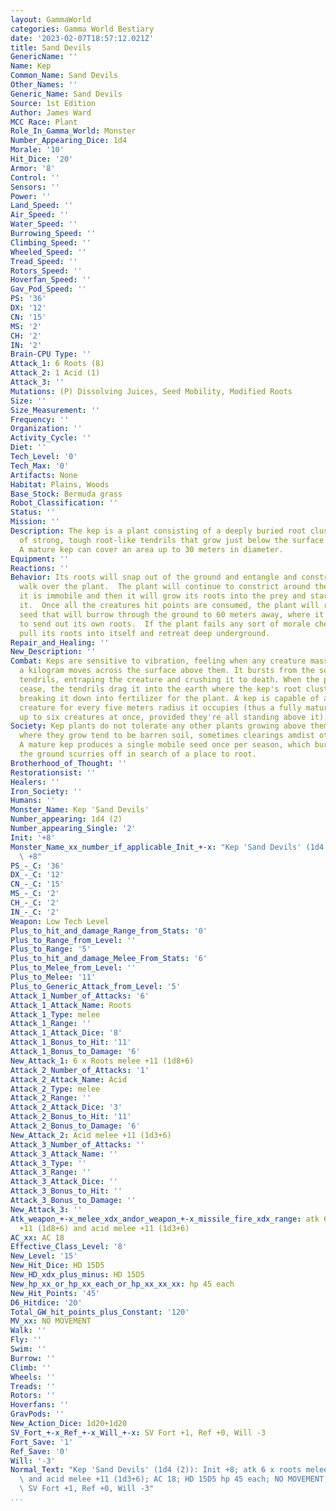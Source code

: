 ```yaml
---
layout: GammaWorld
categories: Gamma World Bestiary
date: '2023-02-07T18:57:12.021Z'
title: Sand Devils
GenericName: ''
Name: Kep
Common_Name: Sand Devils
Other_Names: ''
Generic_Name: Sand Devils
Source: 1st Edition
Author: James Ward
MCC Race: Plant
Role_In_Gamma_World: Monster
Number_Appearing_Dice: 1d4
Morale: '10'
Hit_Dice: '20'
Armor: '8'
Control: ''
Sensors: ''
Power: ''
Land_Speed: ''
Air_Speed: ''
Water_Speed: ''
Burrowing_Speed: ''
Climbing_Speed: ''
Wheeled_Speed: ''
Tread_Speed: ''
Rotors_Speed: ''
Hoverfan_Speed: ''
Gav_Pod_Speed: ''
PS: '36'
DX: '12'
CN: '15'
MS: '2'
CH: '2'
IN: '2'
Brain-CPU Type: ''
Attack_1: 6 Roots (8)
Attack_2: 1 Acid (1)
Attack_3: ''
Mutations: (P) Dissolving Juices, Seed Mobility, Modified Roots
Size: ''
Size_Measurement: ''
Frequency: ''
Organization: ''
Activity_Cycle: ''
Diet: ''
Tech_Level: '0'
Tech_Max: '0'
Artifacts: None
Habitat: Plains, Woods
Base_Stock: Bermuda grass
Robot_Classification: ''
Status: ''
Mission: ''
Description: The kep is a plant consisting of a deeply buried root cluster and a network
  of strong, tough root-like tendrils that grow just below the surface of sandy soil.
  A mature kep can cover an area up to 30 meters in diameter.
Equipment: ''
Reactions: ''
Behavior: Its roots will snap out of the ground and entangle and constrict prey who
  walk over the plant.  The plant will continue to constrict around the prey until
  it is immobile and then it will grow its roots into the prey and start to digest
  it.  Once all the creatures hit points are consumed, the plant will release a mobile
  seed that will burrow through the ground to 60 meters away, where it will then start
  to send out its own roots.  If the plant fails any sort of morale check, it will
  pull its roots into itself and retreat deep underground.
Repair_and_Healing: ''
New_Description: ''
Combat: Keps are sensitive to vibration, feeling when any creature massing more than
  a kilogram moves across the surface above them. It bursts from the soil with its
  tendrils, entraping the creature and crushing it to death. When the prey's struggles
  cease, the tendrils drag it into the earth where the kep's root cluster and begin
  breaking it down into fertilizer for the plant. A kep is capable of attacking one
  creature for every five meters radius it occupies (thus a fully mature kep can attack
  up to six creatures at once, provided they're all standing above it).
Society: Kep plants do not tolerate any other plants growing above them, so the areas
  where they grow tend to be barren soil, sometimes clearings amdist other vegetation.
  A mature kep produces a single mobile seed once per season, which burrows out of
  the ground scurries off in search of a place to root.
Brotherhood_of_Thought: ''
Restorationsist: ''
Healers: ''
Iron_Society: ''
Humans: ''
Monster_Name: Kep 'Sand Devils'
Number_appearing: 1d4 (2)
Number_appearing_Single: '2'
Init: '+8'
Monster_Name_xx_number_if_applicable_Init_+-x: "Kep 'Sand Devils' (1d4 (2)): Init\
  \ +8"
PS_-_C: '36'
DX_-_C: '12'
CN_-_C: '15'
MS_-_C: '2'
CH_-_C: '2'
IN_-_C: '2'
Weapon: Low Tech Level
Plus_to_hit_and_damage_Range_from_Stats: '0'
Plus_to_Range_from_Level: ''
Plus_to_Range: '5'
Plus_to_hit_and_damage_Melee_From_Stats: '6'
Plus_to_Melee_from_Level: ''
Plus_to_Melee: '11'
Plus_to_Generic_Attack_from_Level: '5'
Attack_1_Number_of_Attacks: '6'
Attack_1_Attack_Name: Roots
Attack_1_Type: melee
Attack_1_Range: ''
Attack_1_Attack_Dice: '8'
Attack_1_Bonus_to_Hit: '11'
Attack_1_Bonus_to_Damage: '6'
New_Attack_1: 6 x Roots melee +11 (1d8+6)
Attack_2_Number_of_Attacks: '1'
Attack_2_Attack_Name: Acid
Attack_2_Type: melee
Attack_2_Range: ''
Attack_2_Attack_Dice: '3'
Attack_2_Bonus_to_Hit: '11'
Attack_2_Bonus_to_Damage: '6'
New_Attack_2: Acid melee +11 (1d3+6)
Attack_3_Number_of_Attacks: ''
Attack_3_Attack_Name: ''
Attack_3_Type: ''
Attack_3_Range: ''
Attack_3_Attack_Dice: ''
Attack_3_Bonus_to_Hit: ''
Attack_3_Bonus_to_Damage: ''
New_Attack_3: ''
Atk_weapon_+-x_melee_xdx_andor_weapon_+-x_missile_fire_xdx_range: atk 6 x roots melee
  +11 (1d8+6) and acid melee +11 (1d3+6)
AC_xx: AC 18
Effective_Class_Level: '8'
New_Level: '15'
New_Hit_Dice: HD 15D5
New_HD_xdx_plus_minus: HD 15D5
New_hp_xx_or_hp_xx_each_or_hp_xx_xx_xx: hp 45 each
New_Hit_Points: '45'
D6_Hitdice: '20'
Total_GW_hit_points_plus_Constant: '120'
MV_xx: NO MOVEMENT
Walk: ''
Fly: ''
Swim: ''
Burrow: ''
Climb: ''
Wheels: ''
Treads: ''
Rotors: ''
Hoverfans: ''
GravPods: ''
New_Action_Dice: 1d20+1d20
SV_Fort_+-x_Ref_+-x_Will_+-x: SV Fort +1, Ref +0, Will -3
Fort_Save: '1'
Ref_Save: '0'
Will: '-3'
Normal_Text: "Kep 'Sand Devils' (1d4 (2)): Init +8; atk 6 x roots melee +11 (1d8+6)\
  \ and acid melee +11 (1d3+6); AC 18; HD 15D5 hp 45 each; NO MOVEMENT; 1d20+1d20;\
  \ SV Fort +1, Ref +0, Will -3"
...
```

